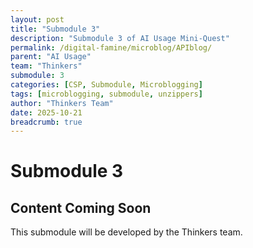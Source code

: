 ```yaml
---
layout: post
title: "Submodule 3"
description: "Submodule 3 of AI Usage Mini-Quest"
permalink: /digital-famine/microblog/APIblog/
parent: "AI Usage"
team: "Thinkers"
submodule: 3
categories: [CSP, Submodule, Microblogging]
tags: [microblogging, submodule, unzippers]
author: "Thinkers Team"
date: 2025-10-21
breadcrumb: true
---
```


# Submodule 3

## Content Coming Soon
This submodule will be developed by the Thinkers team.
